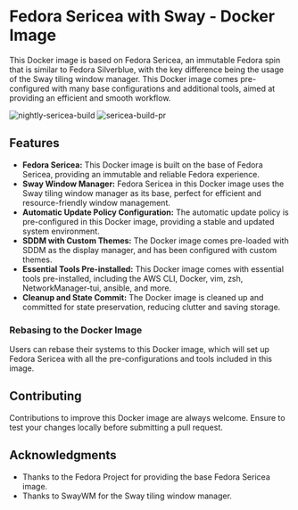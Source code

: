 # Fedora Sericea with Sway - Docker Image

This Docker image is based on Fedora Sericea, an immutable Fedora spin that is similar to Fedora Silverblue, with the key difference being the usage of the Sway tiling window manager. This Docker image comes pre-configured with many base configurations and additional tools, aimed at providing an efficient and smooth workflow.

![nightly-sericea-build](https://github.com/lukejcollins/fedora-sericea-docker-build/actions/workflows/nightly-sericea-build/badge.svg) ![sericea-build-pr](https://github.com/lukejcollins/fedora-sericea-docker-build/actions/workflows/sericea-build-pr/badge.svg)


## Features

- **Fedora Sericea:** This Docker image is built on the base of Fedora Sericea, providing an immutable and reliable Fedora experience.
- **Sway Window Manager:** Fedora Sericea in this Docker image uses the Sway tiling window manager as its base, perfect for efficient and resource-friendly window management.
- **Automatic Update Policy Configuration:** The automatic update policy is pre-configured in this Docker image, providing a stable and updated system environment.
- **SDDM with Custom Themes:** The Docker image comes pre-loaded with SDDM as the display manager, and has been configured with custom themes.
- **Essential Tools Pre-installed:** This Docker image comes with essential tools pre-installed, including the AWS CLI, Docker, vim, zsh, NetworkManager-tui, ansible, and more.
- **Cleanup and State Commit:** The Docker image is cleaned up and committed for state preservation, reducing clutter and saving storage.

### Rebasing to the Docker Image

Users can rebase their systems to this Docker image, which will set up Fedora Sericea with all the pre-configurations and tools included in this image.

## Contributing

Contributions to improve this Docker image are always welcome. Ensure to test your changes locally before submitting a pull request.

## Acknowledgments

- Thanks to the Fedora Project for providing the base Fedora Sericea image.
- Thanks to SwayWM for the Sway tiling window manager.
